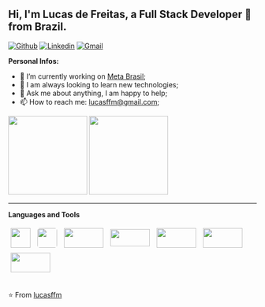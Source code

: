 ## Hi, I'm Lucas de Freitas, a Full Stack Developer 🚀 from Brazil.

[![Github](https://img.shields.io/badge/-Github-000?style=flat&logo=Github&logoColor=white)](https://github.com/lucasffm)
[![Linkedin](https://img.shields.io/badge/-LinkedIn-blue?style=flat&logo=Linkedin&logoColor=white)](https://www.linkedin.com/in/lucasffm)
[![Gmail](https://img.shields.io/badge/-Gmail-c14438?style=flat&logo=Gmail&logoColor=white)](mailto:lucasffm@gmail.com)

**Personal Infos:**

- 💼 I’m currently working on [Meta Brasil](https://meta.com.br/);
- 🔧 I am always looking to learn new technologies;
- 💬 Ask me about anything, I am happy to help;
- 📫 How to reach me: lucasffm@gmail.com;

<div>
  <div>
    <img height="160" src="https://github-profile-summary-cards.vercel.app/api/cards/stats?username=lucasffm&theme=dracula"/>
    <img height="160" src="https://github-profile-summary-cards.vercel.app/api/cards/repos-per-language?username=lucasffm&theme=dracula"/>
  </div>



<hr />

**Languages and Tools**

<div style="display: inline_block">
  <img align="center" style="margin: 5px" width="40" height="40" src="https://upload.vectorlogo.zone/logos/typescriptlang/images/235f610f-bc79-428a-9511-b3de5c3b1208.svg" />
  <img align="center" style="margin: 5px; border-radius: 5px" width="40" height="40" src="https://upload.vectorlogo.zone/logos/javascript/images/239ec8a4-163e-4792-83b6-3f6d96911757.svg" />
  <img align="center" style="margin: 5px" width="80" height="40" src="https://www.vectorlogo.zone/logos/nestjs/nestjs-ar21.svg" />
  <img align="center" style="margin: 5px" width="80" height="35" src="https://www.vectorlogo.zone/logos/nodejs/nodejs-horizontal.svg" />
  <img align="center" style="margin: 5px" width="80" height="40" src="https://raw.githubusercontent.com/prplx/svg-logos/5585531d45d294869c4eaab4d7cf2e9c167710a9/svg/vue.svg" />
  <img align="center" style="margin: 5px" width="80" height="40" src="https://www.vectorlogo.zone/logos/reactjs/reactjs-ar21.svg" />
  <img align="center" style="margin: 5px" width="80" height="40" src="https://www.vectorlogo.zone/logos/angular/angular-ar21.svg" />
  </div>
</div>
<br>

⭐️ From [lucasffm](https://github.com/lucasffm)
